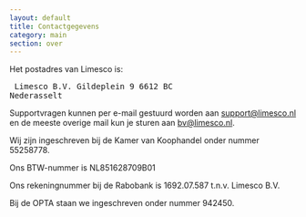 ```yaml
---
layout: default
title: Contactgegevens
category: main
section: over
---
```

Het postadres van Limesco is:<pre>
Limesco B.V. 
Gildeplein 9
6612 BC Nederasselt</pre>

Supportvragen kunnen per e-mail gestuurd worden aan support@limesco.nl en de meeste overige mail kun je sturen aan bv@limesco.nl.

Wij zijn ingeschreven bij de Kamer van Koophandel onder nummer 55258778.

Ons BTW-nummer is NL851628709B01

Ons rekeningnummer bij de Rabobank is 1692.07.587 t.n.v. Limesco B.V.

Bij de OPTA staan we ingeschreven onder nummer 942450.
